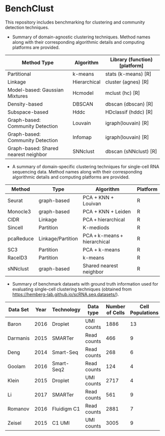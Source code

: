 # BenchClust

This repository includes benchmarking for clustering and community detection techniques.


* Summary of domain-agnostic clustering techniques. Method names along with their corresponding algorithmic details and computing platforms are provided.


Method Type                            |  Algorithm     |  Library (function) [platform]
----------------------------------------|----------------|-------------------------------
Partitional                             |  k-means       |  stats (k-means) [R]
Linkage                                 |  Hierarchical  |  cluster (agnes) [R]
Model-based: Gaussian Mixtures          |  Hcmodel       |  mclust (hc) [R]
Density-based                           |  DBSCAN        |  dbscan (dbscan) [R]
Subspace-based                          |  Hddc          |  HDclassif (hddc) [R]
Graph-based: Community Detection        |  Louvain       |  igraph(louvain) [R]
Graph-based: Community Detection        |  Infomap       |  igraph(louvain) [R]
Graph-based: Shared nearest neighbor    |  SNNclust      |  dbscan (sNNclust) [R]

* A summary of domain-specific clustering techniques for single-cell RNA sequencing data. Method names along with their corresponding algorithmic details and computing platforms are provided.


Method    |  Type               |  Algorithm                     |  Platform
-----------|---------------------|--------------------------------|----------
Seurat     |  graph-based        |  PCA + KNN + Louivan           |  R
Monocle3   |  graph-based        |  PCA + KNN + Leiden            |  R
CIDR       |  Linkage            |  PCA + hierarchical            |  R
Sincell    |  Partition          |  K-mediods                     |  R
pcaReduce  |  Linkage/Partition  |  PCA + k-means + hierarchical  |  R
SC3        |  Partition          |  PCA + k-means                 |  R
RaceID3    |  Partition          |  k-means                       |  R
sNNclust   |  graph-based        |  Shared nearest neighbor       |  R

* Summary of benchmark datasets with ground truth information used for evaluating single-cell clustering techniques (obtained from https://hemberg-lab.github.io/scRNA.seq.datasets/). 

Data Set  |  Year  |  Technology   |  Data type    |  Number of Cells  |  Cell Populations  |  Features  |  PMID
-----------|--------|---------------|---------------|-------------------|--------------------|------------|----------
Baron      |  2016  |  Droplet      |  UMI counts   |  1886             |  13                |  14861     |  27667365
Darmanis   |  2015  |  SMARTer      |  Read counts  |  466              |  9                 |  21630     |  26060301
Deng       |  2014  |  Smart-Seq    |  Read counts  |  268              |  6                 |  21297     |  24408435
Goolam     |  2016  |  Smart-Seq2   |  Read counts  |  124              |  4                 |  28147     |  27015307
Klein      |  2015  |  Droplet      |  UMI counts   |  2717             |  4                 |  24047     |  26000487
Li         |  2017  |  SMARTer      |  Read counts  |  561              |  9                 |  43055     |  28319088
Romanov    |  2016  |  Fluidigm C1  |  Read counts  |  2881             |  7                 |  21143     |  27991900
Zeisel     |  2015  |  C1 UMI       |  UMI counts   |  3005             |  9                 |  19972     |  25700174
